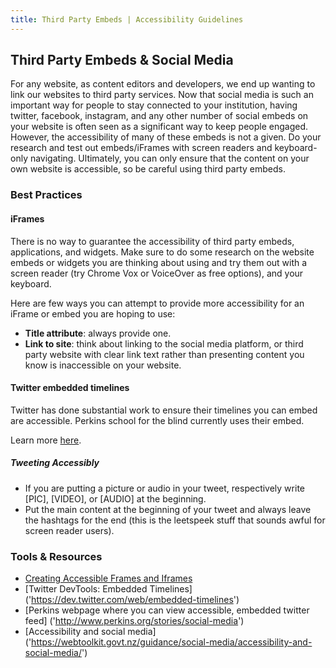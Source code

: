 ```yaml
---
title: Third Party Embeds | Accessibility Guidelines
---
```

## Third Party Embeds &amp; Social Media

For any website, as content editors and developers, we end up wanting to link our websites to third party services. Now that social media is such an important way for people to stay connected to your institution, having twitter, facebook, instagram, and any other number of social embeds on your website is often seen as a significant way to keep people engaged.  However, the accessibility of many of these embeds is not a given.  Do your research and test out embeds/iFrames with screen readers and keyboard-only navigating.  Ultimately, you can only ensure that the content on your own website is accessible, so be careful using third party embeds.

### Best Practices
#### iFrames
There is no way to guarantee the accessibility of third party embeds, applications, and widgets.  Make sure to do some research on the website embeds or widgets you are thinking about using and try them out with a screen reader (try Chrome Vox or VoiceOver as free options), and your keyboard.

Here are few ways you can attempt to provide more accessibility for an iFrame or embed you are hoping to use:

* **Title attribute**: always provide one.
* **Link to site**: think about linking to the social media platform, or third party website with clear link text rather than presenting content you know is inaccessible on your website.

#### Twitter embedded timelines
Twitter has done substantial work to ensure their timelines you can embed are accessible. Perkins school for the blind currently uses their embed.

Learn more <a href='https://dev.twitter.com/web/embedded-timelines
' title='Link to twitter dev tools for embedding twitter timeline'>here</a>.

##### Tweeting Accessibly
* If you are putting a picture or audio in your tweet, respectively write [PIC], [VIDEO], or [AUDIO] at the beginning.
* Put the main content at the beginning of your tweet and always leave the hashtags for the end (this is the leetspeek stuff that sounds awful for screen reader users).

### Tools &amp; Resources
* [Creating Accessible Frames and Iframes ]('http://webaim.org/techniques/frames/')
* [Twitter DevTools: Embedded Timelines] ('https://dev.twitter.com/web/embedded-timelines')
* [Perkins webpage where you can view accessible, embedded twitter feed] ('http://www.perkins.org/stories/social-media')
* [Accessibility and social media] ('https://webtoolkit.govt.nz/guidance/social-media/accessibility-and-social-media/')
